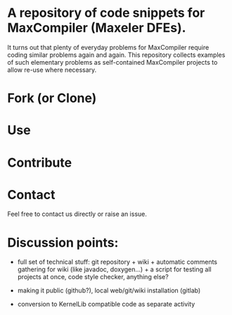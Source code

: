 A repository of code snippets for MaxCompiler (Maxeler DFEs).
==============================================================

It turns out that plenty of everyday problems for MaxCompiler require
coding similar problems again and again. This repository collects
examples of such elementary problems as self-contained MaxCompiler
projects to allow re-use where necessary.


# Fork (or Clone)

# Use

# Contribute

# Contact

Feel free to contact us directly or raise an issue.

# Discussion points:

 - full set of technical stuff: git repository + wiki + automatic comments
   gathering for wiki (like javadoc, doxygen...) + a script for testing all
   projects at once, code style checker, anything else?

 - making it public (github?), local web/git/wiki installation (gitlab)

 - conversion to KernelLib compatible code as separate activity
